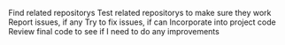 Find related repositorys
Test related repositorys to make sure they work
Report issues, if any
Try to fix issues, if can
Incorporate into project code
Review final code to see if I need to do any improvements
